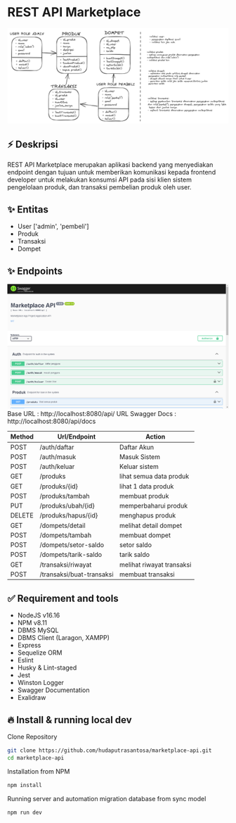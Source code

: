 # REST API Marketplace

![Logo](https://raw.githubusercontent.com/hudaputrasantosa/marketplace-api/master/diagram.png)

## ⚡ Deskripsi

REST API Marketplace merupakan aplikasi backend yang menyediakan endpoint dengan tujuan untuk memberikan komunikasi kepada frontend developer untuk melakukan konsumsi API pada sisi klien sistem pengelolaan produk, dan transaksi pembelian produk oleh user.

## ✨ Entitas

- User ['admin', 'pembeli']
- Produk
- Transaksi
- Dompet

## ✨ Endpoints

![Logo](https://raw.githubusercontent.com/hudaputrasantosa/marketplace-api/master/document-api.png)
Base URL : http://localhost:8080/api/
URL Swagger Docs : http://localhost:8080/api/docs

| Method | Url/Endpoint              | Action                    |
| ------ | ------------------------- | ------------------------- |
| POST   | /auth/daftar              | Daftar Akun               |
| POST   | /auth/masuk               | Masuk Sistem              |
| POST   | /auth/keluar              | Keluar sistem             |
| GET    | /produks                  | lihat semua data produk   |
| GET    | /produks/{id}             | lihat 1 data produk       |
| POST   | /produks/tambah           | membuat produk            |
| PUT    | /produks/ubah/{id}        | memperbaharui produk      |
| DELETE | /produks/hapus/{id}       | menghapus produk          |
| GET    | /dompets/detail           | melihat detail dompet     |
| POST   | /dompets/tambah           | membuat dompet            |
| POST   | /dompets/setor-saldo      | setor saldo               |
| POST   | /dompets/tarik-saldo      | tarik saldo               |
| GET    | /transaksi/riwayat        | melihat riwayat transaksi |
| POST   | /transaksi/buat-transaksi | membuat transaksi         |

## ✅ Requirement and tools

- NodeJS v16.16
- NPM v8.11
- DBMS MySQL
- DBMS Client (Laragon, XAMPP)
- Express
- Sequelize ORM
- Eslint
- Husky & Lint-staged
- Jest
- Winston Logger
- Swagger Documentation
- Exalidraw

## 🔥 Install & running local dev

Clone Repository

```bash
git clone https://github.com/hudaputrasantosa/marketplace-api.git
cd marketplace-api
```

Installation from NPM

```bash
npm install
```

Running server and automation migration database from sync model

```bash
npm run dev
```
